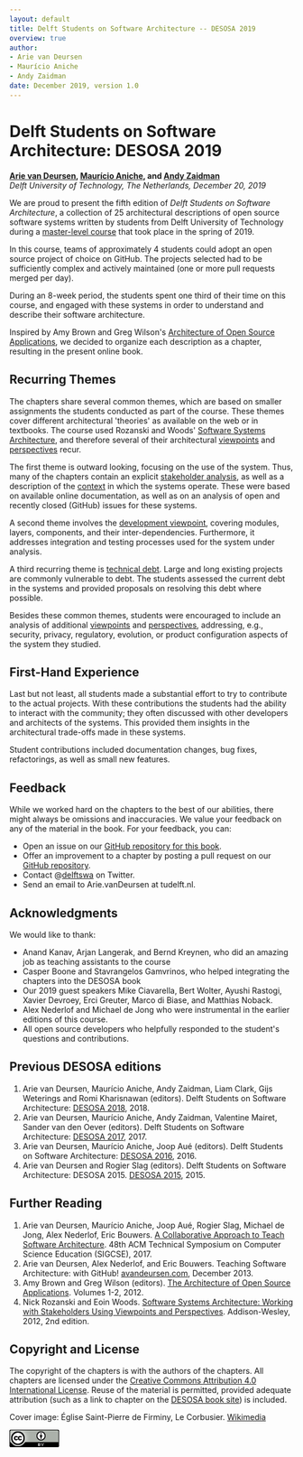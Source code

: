 ```yaml
---
layout: default
title: Delft Students on Software Architecture -- DESOSA 2019
overview: true
author:
- Arie van Deursen
- Maurício Aniche
- Andy Zaidman
date: December 2019, version 1.0
---
```


# Delft Students on Software Architecture: DESOSA 2019


**[Arie van Deursen], [Maurício Aniche], and [Andy Zaidman]**<br/>
*Delft University of Technology, The Netherlands, December 20, 2019*

[arie van deursen]: http://avandeursen.com
[Andy Zaidman]: http://www.st.ewi.tudelft.nl/~zaidman/
[maurício aniche]: http://www.mauricioaniche.com


We are proud to present the fifth edition of
_Delft Students on Software Architecture_, a collection of 25 architectural descriptions of open source software systems written by students from Delft University of Technology during a [master-level course][in4315] that took place in the spring of 2019.

[in4315]: https://se.ewi.tudelft.nl/delftswa2019/

In this course, teams of approximately 4 students could adopt an open source project of choice on GitHub.
The projects selected had to be sufficiently complex and actively maintained (one or more pull requests merged per day).

During an 8-week period, the students spent one third of their time on this course, and engaged with these systems in order to understand and describe their software architecture.

Inspired by Amy Brown and Greg Wilson's [Architecture of Open Source Applications][aosa], we decided to organize each description as a chapter, resulting in the present online book.

## Recurring Themes

The chapters share several common themes, which are based on smaller assignments the students conducted as part of the course.
These themes cover different architectural 'theories' as available on the web or in textbooks.
The course used  Rozanski and Woods' [Software Systems Architecture][rw], and therefore several of their architectural [viewpoints] and [perspectives] recur.

[viewpoints]: http://www.viewpoints-and-perspectives.info/home/viewpoints/
[perspectives]: http://www.viewpoints-and-perspectives.info/home/perspectives/

The first theme is outward looking, focusing on the use of the system.
Thus, many of the chapters contain an explicit [stakeholder analysis], as well as a description of the [context] in which the systems operate.
These were based on available online documentation, as well as on an analysis of open and recently closed (GitHub) issues for these systems.

[context]: http://www.viewpoints-and-perspectives.info/home/viewpoints/context/
[stakeholder analysis]: http://www.mindtools.com/pages/article/newPPM_07.htm

A second theme involves the [development viewpoint][development], covering modules, layers, components, and their inter-dependencies.
Furthermore, it addresses integration and testing processes used for the system under analysis.

[development]: https://www.viewpoints-and-perspectives.info/home/viewpoints/development/

A third recurring theme is [technical debt][debt]. Large and long existing projects are commonly vulnerable to debt.
The students assessed the current debt in the systems and provided proposals on resolving this debt where possible.

[debt]: https://speakerdeck.com/avandeursen/lehman-versus-lehman-dealing-with-debt?slide=2

Besides these common themes, students were encouraged to include an analysis of additional [viewpoints] and [perspectives], addressing, e.g., security, privacy, regulatory, evolution, or product configuration aspects of the system they studied.


## First-Hand Experience

Last but not least, all students made a substantial effort to try to contribute to the actual projects.
With these contributions the students had the ability to interact with the community; they often discussed with other developers and architects of the systems. This provided them insights in the architectural trade-offs made in these systems.

Student contributions included documentation changes, bug fixes, refactorings, as well as small new features.



## Feedback

While we worked hard on the chapters to the best of our abilities, there might always be omissions and inaccuracies.
We value your feedback on any of the material in the book. For your feedback, you can:

* Open an issue on our [GitHub repository for this book][dswa.io].
* Offer an improvement to a chapter by posting a pull request on our [GitHub repository][dswa.io].
* Contact @[delftswa][dswa.tw] on Twitter.
* Send an email to Arie.vanDeursen at tudelft.nl.

[dswa.io]: https://github.com/serg-delft/desosa2019
[dswa.tw]: https://twitter.com/delftswa


## Acknowledgments

We would like to thank:

* Anand Kanav, Arjan Langerak, and Bernd Kreynen, who did an amazing job as teaching assistants to the course
* Casper Boone and Stavrangelos Gamvrinos, who helped integrating the chapters into the DESOSA book
* Our 2019 guest speakers Mike Ciavarella, Bert Wolter, Ayushi Rastogi, Xavier Devroey, Erci Greuter, Marco di Biase, and Matthias Noback.
* Alex Nederlof and Michael de Jong who were instrumental in the earlier editions of this course.
* All open source developers who helpfully responded to the student's questions and contributions.

## Previous DESOSA editions

1. Arie van Deursen, Maurício Aniche, Andy Zaidman, Liam Clark, Gijs Weterings and Romi Kharisnawan (editors). Delft Students on Software Architecture: [DESOSA 2018], 2018.
1. Arie van Deursen, Maurício Aniche, Andy Zaidman, Valentine Mairet, Sander van den Oever (editors). Delft Students on Software Architecture: [DESOSA 2017], 2017.
1. Arie van Deursen, Maurício Aniche, Joop Aué (editors). Delft Students on Software Architecture: [DESOSA 2016], 2016.
1. Arie van Deursen and Rogier Slag (editors). Delft Students on Software Architecture: DESOSA 2015. [DESOSA 2015], 2015.

[DESOSA 2018]: https://delftswa.gitbooks.io/desosa2018/
[DESOSA 2017]: https://delftswa.gitbooks.io/desosa-2017/content/
[DESOSA 2016]: https://delftswa.gitbooks.io/desosa2016/content/
[DESOSA 2015]: https://delftswa.github.io/

## Further Reading

1. Arie van Deursen, Maurício Aniche, Joop Aué, Rogier Slag, Michael de Jong, Alex Nederlof, Eric Bouwers. [A Collaborative Approach to Teach Software Architecture][sigcse]. 48th ACM Technical Symposium on Computer Science Education (SIGCSE), 2017.
1. Arie van Deursen, Alex Nederlof, and Eric Bouwers. Teaching Software Architecture: with GitHub! [avandeursen.com][teaching-swa], December 2013.
1. Amy Brown and Greg Wilson (editors). [The Architecture of Open Source Applications][aosa]. Volumes 1-2, 2012.
1. Nick Rozanski and Eoin Woods. [Software Systems Architecture: Working with Stakeholders Using Viewpoints and Perspectives][rw]. Addison-Wesley, 2012, 2nd edition.

[sigcse]: https://pure.tudelft.nl/portal/en/publications/a-collaborative-approach-to-teaching-software-architecture(0c7f2aeb-f2d6-4c56-9ab7-5f47f73d133f).html
[teaching-swa]: http://avandeursen.com/2013/12/30/teaching-software-architecture-with-github/
[rw]: http://www.viewpoints-and-perspectives.info/
[aosa]: http://aosabook.org/


## Copyright and License

The copyright of the chapters is with the authors of the chapters. All chapters are licensed under the [Creative Commons Attribution 4.0 International License][cc-by].
Reuse of the material is permitted, provided adequate attribution (such as a link to chapter on the [DESOSA book site][desosa]) is included.

Cover image: Église Saint-Pierre de Firminy, Le Corbusier. [Wikimedia](https://en.wikipedia.org/wiki/File:EgliseSaintPierreLeCorbusierFirminy.jpg)


[![Creative Commons](img/cc-by.png)][cc-by]

[cc-by]: http://creativecommons.org/licenses/by/4.0/
[desosa]: http://delftswa.github.io/
